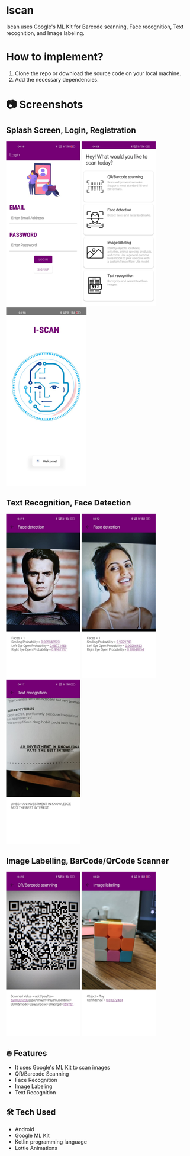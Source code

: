 # Iscan
Iscan uses Google's ML Kit for Barcode scanning, Face recognition, Text recognition, and Image labeling.

# How to implement?

1. Clone the repo or download the source code on your local machine.
2. Add the necessary dependencies.

# 📷 Screenshots

## Splash Screen, Login, Registration

<img src="Images/UI_1.jpeg" width=200>    <img src="Images/UI_2.jpeg" width=200>    <img src="Images/Splash.jpeg" width=217>

## Text Recognition, Face Detection

<img src="Images/Face.jpeg" width=200>    <img src="Images/face_2.jpeg" width=200>    <img src="Images/Text.jpeg" width=200>

## Image Labelling, BarCode/QrCode Scanner

<img src="Images/QR_Code.jpeg" width=200>    <img src="Images/Label.jpeg" width=200>    

## 🔥 Features
 - It uses Google's ML Kit to scan images
 - QR/Barcode Scanning
 - Face Recognition
 - Image Labeling
 - Text Recognition
 
  ## 🛠 Tech Used
 - Android
 - Google ML Kit
 - Kotlin programming language
 - Lottie Animations
